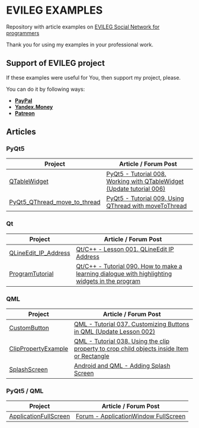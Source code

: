 # EVILEG EXAMPLES

Repository with article examples on [EVILEG Social Network for programmers](https://evileg.com)

Thank you for using my examples in your professional work.

## Support of EVILEG project

If these examples were useful for You, then support my project, please.

You can do it by following ways:

* **[PayPal](https://www.paypal.me/legotckoi)**
* **[Yandex.Money](https://money.yandex.ru/to/410011306906193)**
* **[Patreon](https://www.patreon.com/evileg)**

## Articles

### PyQt5

| Project | Article / Forum Post |
| --- | --- |
| [QTableWidget](PyQt5/QTableWidget) | [PyQt5 - Tutorial 008. Working with QTableWidget (Update tutorial 006)](https://evileg.com/post/572/)|
| [PyQt5_QThread_move_to_thread](PyQt5/PyQt5_QThread_move_to_thread) | [PyQt5 - Tutorial 009. Using QThread with moveToThread](https://evileg.com/en/post/579/) |

### Qt

| Project | Article / Forum Post |
| --- | --- |
| [QLineEdit_IP_Address](Qt/QLineEdit_IP_Address) | [Qt/C++ - Lesson 001. QLineEdit IP Address](https://evileg.com/post/56/) |
| [ProgramTutorial](Qt/ProgramTutorial) | [Qt/C++ - Tutorial 090. How to make a learning dialogue with highlighting widgets in the program](https://evileg.com/en/post/581/) |

### QML

| Project | Article / Forum Post |
| --- | --- |
| [CustomButton](QML/CustomButton) | [QML - Tutorial 037. Customizing Buttons in QML (Update Lesson 002)](https://evileg.com/post/571/) |
| [ClipPropertyExample](QML/ClipPropertyExample) | [QML - Tutorial 038. Using the clip property to crop child objects inside Item or Rectangle](https://evileg.com/en/post/577/) |
| [SplashScreen](QML/SplashScreen) | [Android and QML - Adding Splash Screen](https://evileg.com/en/post/596/) |

### PyQt5 / QML

| Project | Article / Forum Post |
| --- | --- |
| [ApplicationFullScreen](PyQt5_QML/ApplicationFullScreen) | [Forum - ApplicationWindow FullScreen](https://evileg.com/en/forum/topic/1170/) |

